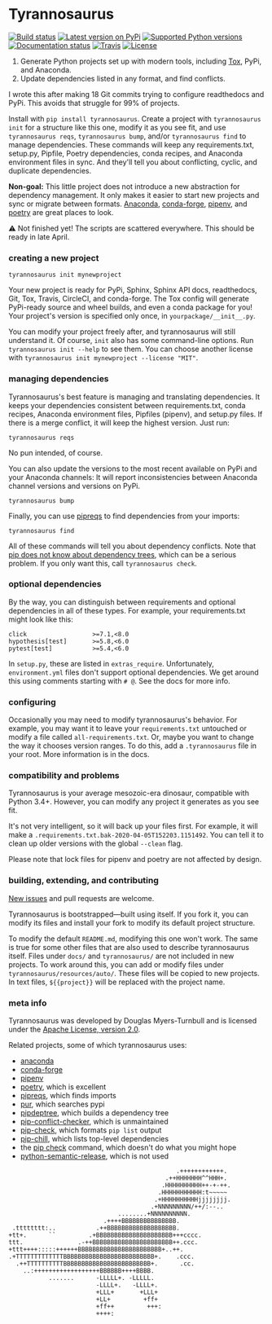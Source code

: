# Tyrannosaurus

[![Build status](https://img.shields.io/pypi/status/tyrannosaurus)](https://pypi.org/project/tyrannosaurus/)
[![Latest version on
PyPi](https://badge.fury.io/py/tyrannosaurus.svg)](https://pypi.org/project/tyrannosaurus/)
[![Supported Python
versions](https://img.shields.io/pypi/pyversions/tyrannosaurus.svg)](https://pypi.org/project/tyrannosaurus/)
[![Documentation
status](https://readthedocs.org/projects/tyrannosaurus/badge/?version=latest&style=flat-square)](https://readthedocs.org/projects/tyrannosaurus/)
[![Travis](https://travis-ci.org/kokellab/tyrannosaurus.svg?branch=master)](https://travis-ci.org/kokellab/tyrannosaurus)
[![License](https://img.shields.io/badge/License-Apache%202.0-blue.svg)](https://opensource.org/licenses/Apache-2.0)

1. Generate Python projects set up with modern tools, including [Tox](https://github.com/tox-dev/tox), PyPi, and Anaconda.
2. Update dependencies listed in any format, and find conflicts.

I wrote this after making 18 Git commits trying to configure readthedocs and PyPi.
This avoids that struggle for 99% of projects.

Install with `pip install tyrannosaurus`.
Create a project with `tyrannosaurus init` for a structure like this one, modify it as you see fit, and use `tyrannosaurus reqs`, `tyrannosaurus bump`,  and/or `tyrannosaurus find` to manage dependencies.
These commands will keep any requirements.txt, setup.py, Pipfile, Poetry dependencies, conda recipes, and Anaconda environment files in sync. And they'll tell you about conflicting, cyclic, and duplicate dependencies.

**Non-goal:**
This little project does not introduce a new abstraction for dependency management.
It only makes it easier to start new projects and sync or migrate between formats.
[Anaconda](https://anaconda.org/), [conda-forge](https://conda-forge.org/), [pipenv](https://github.com/pypa/pipenv), and [poetry](https://github.com/python-poetry/poetry) are great places to look.

⚠ Not finished yet! The scripts are scattered everywhere. This should be ready in late April.

### creating a new project

```
tyrannosaurus init mynewproject
```

Your new project is ready for PyPi, Sphinx, Sphinx API docs, readthedocs, Git, Tox, Travis, CircleCI, and conda-forge.
The Tox config will generate PyPi-ready source and wheel builds, and even a conda package for you!
Your project's version is specified only once, in `yourpackage/__init__.py`.

You can modify your project freely after, and tyrannosaurus will still understand it.
Of course, `init` also has some command-line options. Run `tyrannosaurus init --help` to see them.
You can choose another license with `tyrannosaurus init mynewproject --license "MIT"`.

### managing dependencies

Tyrannosaurus's best feature is managing and translating dependencies.
It keeps your dependencies consistent between requirements.txt, conda recipes, Anaconda environment files, Pipfiles (pipenv), and setup.py files.
If there is a merge conflict, it will keep the highest version.
Just run:

```
tyrannosaurus reqs
```
No pun intended, of course.

You can also update the versions to the most recent available on PyPi and your Anaconda channels:
It will report inconsistencies between Anaconda channel versions and versions on PyPi.

```
tyrannosaurus bump
```

Finally, you can use [pipreqs](https://github.com/bndr/pipreqs) to find dependencies from your imports:

```
tyrannosaurus find
```


All of these commands will tell you about dependency conflicts.
Note that [pip does not know about dependency trees](https://github.com/pypa/pip/issues/988),
which can be a serious problem. If you only want this, call `tyrannosaurus check`.


### optional dependencies

By the way, you can distinguish between requirements and optional dependencies in all of these types.
For example, your requirements.txt might look like this:
```
click                  >=7.1,<8.0
hypothesis[test]       >=5.8,<6.0
pytest[test]           >=5.4,<6.0
```

In `setup.py`, these are listed in `extras_require`.
Unfortunately, `environment.yml` files don't support optional dependencies.
We get around this using comments starting with `# @`. See the docs for more info.

### configuring

Occasionally you may need to modify tyrannosaurus's behavior.
For example, you may want it to leave your `requirements.txt` untouched or modify a file called `all-requirements.txt`.
Or, maybe you want to change the way it chooses version ranges.
To do this, add a `.tyrannosaurus` file in your root.
More information is in the docs.


### compatibility and problems

Tyrannosaurus is your average mesozoic-era dinosaur, compatible with Python 3.4+. 
However, you can modify any project it generates as you see fit.

It's not very intelligent, so it will back up your files first.
For example, it will make a `.requirements.txt.bak-2020-04-05T152203.1151492`.
You can tell it to clean up older versions with the global `--clean` flag.

Please note that lock files for pipenv and poetry are not affected by design.

### building, extending, and contributing

[New issues](https://github.com/kokellab/tyrannosaurus/issues) and pull requests are welcome.

Tyrannosaurus is bootstrapped—built using itself.
If you fork it, you can modify its files and install your fork to modify its default project structure.

To modify the default `README.md`, modifying this one won't work.
The same is true for some other files that are also used to describe tyrannosaurus itself.
Files under `docs/` and `tyrannosaurus/` are not included in new projects.
To work around this, you can add or modify files under `tyrannosaurus/resources/auto/`.
These files will be copied to new projects.
In text files, `${{project}}` will be replaced with the project name.


### meta info

Tyrannosaurus was developed by Douglas Myers-Turnbull and is licensed under the [Apache License, version 2.0](https://www.apache.org/licenses/LICENSE-2.0).

Related projects, some of which tyrannosaurus uses:
- [anaconda](https://anaconda.org/)
- [conda-forge](https://conda-forge.org/)
- [pipenv](https://github.com/pypa/pipenv)
- [poetry](https://github.com/python-poetry/poetry), which is excellent
- [pipreqs](https://github.com/bndr/pipreqs), which finds imports
- [pur](https://github.com/alanhamlett/pip-update-requirements), which searches pypi
- [pipdeptree](https://github.com/naiquevin/pipdeptree), which builds a dependency tree
- [pip-conflict-checker](https://github.com/ambitioninc/pip-conflict-checker), which is unmaintained
- [pip-check](https://github.com/bartTC/pip-check/), which formats `pip list` output
- [pip-chill](https://github.com/rbanffy/pip-chill), which lists top-level dependencies
- the [pip check](https://pip.pypa.io/en/stable/reference/pip_check) command, which doesn't do what you might hope
- [python-semantic-release](https://github.com/relekang/python-semantic-release), which is not used

```
                                              .++++++++++++.  
                                           .++HHHHHHH^^HHH+.
                                          .HHHHHHHHHH++-+-++.
                                         .HHHHHHHHHHH:t~~~~~
                                        .+HHHHHHHHHHjjjjjjjj. 
                                       .+NNNNNNNNN/++/:--.. 
                              ........+NNNNNNNNNN.            
                          .++++BBBBBBBBBBBBBBB.             
 .tttttttt:..           .++BBBBBBBBBBBBBBBBBBB.             
+tt+.      ``         .+BBBBBBBBBBBBBBBBBBBBB+++cccc.        
ttt.               .-++BBBBBBBBBBBBBBBBBBBBBB++.ccc.    
+ttt++++:::::++++++BBBBBBBBBBBBBBBBBBBBBBB+..++.            
.+TTTTTTTTTTTTTBBBBBBBBBBBBBBBBBBBBBBBBB+.    .ccc.          
  .++TTTTTTTTTTBBBBBBBBBBBBBBBBBBBBBBBB+.      .cc.          
    ..:++++++++++++++++++BBBBBB++++BBBB.                     
           .......      -LLLLL+. -LLLLL.                     
                        -LLLL+.   -LLLL+.                    
                        +LLL+       +LLL+                       
                        +LL+         +ff+                       
                        +ff++         +++:                 
                        ++++:                              
```
